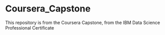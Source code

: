 # Coursera_Capstone
This repository is from the Coursera Capstone, from the IBM Data Science Professional Certificate
